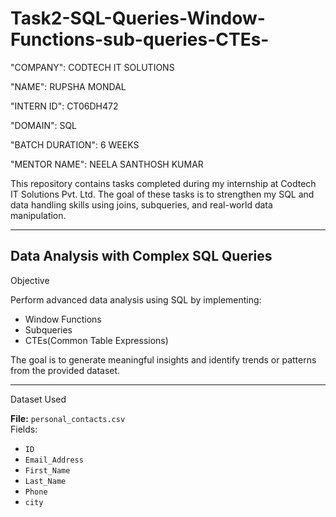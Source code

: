 # Task2-SQL-Queries-Window-Functions-sub-queries-CTEs-

"COMPANY": CODTECH IT SOLUTIONS

"NAME": RUPSHA MONDAL

"INTERN ID": CT06DH472

"DOMAIN": SQL

"BATCH DURATION": 6 WEEKS

"MENTOR NAME": NEELA SANTHOSH KUMAR

This repository contains tasks completed during my internship at Codtech IT Solutions Pvt. Ltd.
The goal of these tasks is to strengthen my SQL and data handling skills using joins, subqueries, and real-world data manipulation.

---

Data Analysis with Complex SQL Queries
---
Objective

Perform advanced data analysis using SQL by implementing:

- Window Functions
- Subqueries
- CTEs(Common Table Expressions)

The goal is to generate meaningful insights and identify trends or patterns from the provided dataset.

---

Dataset Used

**File:** `personal_contacts.csv`  
Fields:
- `ID`
- `Email_Address`
- `First_Name`
- `Last_Name`
- `Phone`
- `city`


